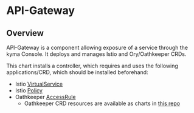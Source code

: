 # API-Gateway

## Overview
API-Gateway is a component allowing exposure of a service through the kyma Console. It deploys and manages Istio and Ory/Oathkeeper CRDs.

This chart installs a controller, which requires and uses the following applications/CRD, which should be installed beforehand:
- Istio [VirtualService](https://istio.io/docs/reference/config/networking/v1alpha3/virtual-service/)
- Istio [Policy](https://istio.io/docs/reference/config/istio.authentication.v1alpha1/)
- Oathkeeper [AccessRule](https://www.ory.sh/docs/oathkeeper/)
  - Oathkeeper CRD resources are available as charts in [this repo](https://github.com/ory/k8s)
